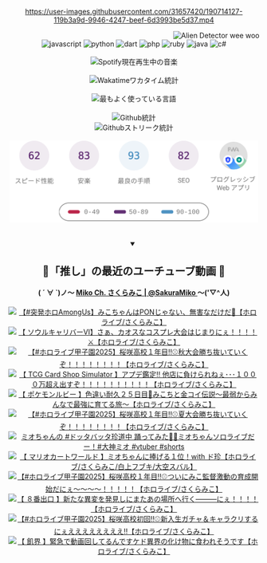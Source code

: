 <!-- START: HERO IMAGE GIF ////////// ////////// ////////// -->
<!-- <img src="@/../assets/img/gaming/ghost-of-tsushima.gif" width="100%"  alt="nellyXinwei's Hero Gif Image"/> -->
<!-- END: HERO IMAGE GIF ////////// ////////// ////////// -->

<div align="center" >  
  
<!-- START:ワンピース 第1015話「ルフィはRED ROCを使う」 -->
<https://user-images.githubusercontent.com/31657420/190714127-119b3a9d-9946-4247-beef-6d3993be5d37.mp4>
<!-- END:ワンピース 第1015話「ルフィはRED ROCを使う」 -->

<!-- START:VISITOR COUNTER -->
<div width="100%" align="right">
<img src="https://komarev.com/ghpvc/?username=nellyXinwei&label=🛸&color=grey&style=for-the-badge&labelcolor=ffffff" alt="Alien Detector wee woo"/>
</div>
<!-- END:VISITOR COUNTER -->

<!-- START: PROGRAMMING LANGUAGES -->
<!-- 色彩 Color Scheme:
#961E3A, #8A0D42, #5A0640, #4F265E, #2B355A, #3E759B, #CC4246,
#BB2649, #AD1052, #700750, #633075, #364270, #4E92C2, #FF5357
Sauce: https://www.webcreatorbox.com/inspiration/pantone-2023
-->

<img src="https://img.shields.io/badge/javascript%20-%23BB2649.svg?&style=for-the-badge&logo=javascript&logoColor=white&labelColor=961E3A" alt="javascript"/>
<img src="https://img.shields.io/badge/python%20-%23AD1052.svg?&style=for-the-badge&logo=python&logoColor=white&labelColor=8A0D42" alt="python" />
<img src="https://img.shields.io/badge/dart%20-%23700750.svg?&style=for-the-badge&logo=dart&logoColor=white&labelColor=5A0640" alt="dart"/>
<img src="https://img.shields.io/badge/php%20-%23633075.svg?&style=for-the-badge&logo=php&logoColor=white&labelColor=4F265E" alt="php"/>
<img src="https://img.shields.io/badge/ruby%20-%23364270.svg?&style=for-the-badge&logo=ruby&logoColor=white&labelColor=2B355A" alt="ruby"/>
<img src="https://img.shields.io/badge/java%20-%234E92C2.svg?&style=for-the-badge&logo=openjdk&logoColor=white&labelColor=3E759B" alt="java"/>
<img src="https://img.shields.io/badge/c%23-%23FF5357.svg?style=for-the-badge&logo=c-sharp&logoColor=white&labelColor=CC4246" alt="c#"/>  
<!-- END: PROGRAMMING LANGUAGES -->

<br>
<br>

<!-- START: MUSIC STATUS -->
  <!-- <a href="https://newojima-gsrs-20220114.vercel.app/api/now-playing?open">
    <img src="https://newojima-gsrs-20220114.vercel.app/api/now-playing" alt="Spotify現在再生中の音楽">
  </a> -->
  <img src="https://newojima-grss-20230114.vercel.app/api/spotify?border_color=transparent" alt="Spotify現在再生中の音楽" width="280px">
<!-- END: MUSIC STATUS -->

<br>
<br>

<!-- START: GITHUB STATUS -->
<!-- 色彩 Color Scheme:  #BB2649, #AD1052, #700750, #633075 -->
<img align="center" src="https://newojima-grs-20230109.vercel.app/api/wakatime?username=newojima&layout=compact&langs_count=10&locale=ja&hide_title=false&title_color=fff&hide_border=true&text_color=fff&bg_color=BB2649,BB2649,633075,633075&hide=other,css,html,bash,xml,git%20config,makefile,properties,yaml,markdown,text,json,jsx" alt="Wakatimeワカタイム統計" width="500px"/>

<br>
<br>

<!-- 色彩 Color Scheme:  #633075, #364270, #4E92C2 -->
  <img align="center" src="https://newojima-grs-20230109.vercel.app/api/top-langs?username=newojima&layout=compact&text_color=fff&icon_color=fff&hide_border=true&&locale=ja&hide_title=false&title_color=fff&include_all_commits=true&card_width=445&langs_count=11&hide=c%23,powershell,shaderlab,hlsl,makefile,jupyter%20notebook,python,html,css,shell,batchfile,less,liquid,hack,scss&bg_color=4F265E,633075,4E92C2" alt="最もよく使っている言語" width="500px"/>

<br>
<br>

<!-- 色彩 Color Scheme:  #4E92C2, #FF5357 -->
  <img align="center" src="https://newojima-grs-20230109.vercel.app/api?username=newojima&rank_icon=github&show_icons=true&&locale=ja&title_color=fff&text_color=fff&icon_color=fff&hide_border=true&hide_title=false&count_private=true&include_all_commits=true&card_width=495&disable_animations=true&bg_color=4E92C2,4E92C2,FF5357" alt="Github統計" width="500px"/>

<br>

<img align="center" src="https://streak-stats.demolab.com?user=newojima&theme=dark&hide_border=true&locale=ja&ring=BB2649&stroke=222222&background=151515&sideLabels=BB2649&currStreakLabel=ffffff&border=BB2649&fire=FF5357&currStreakNum=ffffff&sideNums=FF5357&dates=ffffff" alt="Githubストリーク統計" width="500px"/>

<br>
<br>

  <img align="center" width="500px" src="@/../assets/img/page-insights.svg" alt="Githubページの洞察"/>
  
</div>
<!-- END: GITHUB STATUS -->

<br>
<br>

<div align="center">
<details open>
  <summary>

  </summary>

  <h2 align="center">🌸「推し」の最近のユーチューブ動画 🌸</h2>
  <h4>
  ( ´ ∀ `)ノ～ 
  <a href="https://www.youtube.com/@SakuraMiko">Miko Ch. さくらみこ | @SakuraMiko
  </a>
   ～('▽^人)
  </h4>

  <!-- BEGIN YOUTUBE-CARDS -->
<a href="https://www.youtube.com/watch?v=GP-dRMhBqJ4"><img src="https://ytcards.demolab.com/?id=GP-dRMhBqJ4&title=%E3%80%90%23%E7%AA%81%E7%99%BA%E3%83%9B%E3%83%ADAmongUs%E3%80%91%E3%81%BF%E3%81%93%E3%81%A1%E3%82%83%E3%82%93%E3%81%AFPON%E3%81%98%E3%82%83%E3%81%AA%E3%81%84%E3%80%81%E7%84%A1%E5%AE%B3%E3%81%AA%E3%81%A0%E3%81%91%E3%81%A0%F0%9F%9A%80%E3%80%90%E3%83%9B%E3%83%AD%E3%83%A9%E3%82%A4%E3%83%96%2F%E3%81%95%E3%81%8F%E3%82%89%E3%81%BF%E3%81%93%E3%80%91&lang=ja&timestamp=1758117842&background_color=%230d1117&title_color=%23ffffff&stats_color=%23dedede&max_title_lines=1&width=187&border_radius=5&duration=6949" alt="【#突発ホロAmongUs】みこちゃんはPONじゃない、無害なだけだ🚀【ホロライブ/さくらみこ】" title="【#突発ホロAmongUs】みこちゃんはPONじゃない、無害なだけだ🚀【ホロライブ/さくらみこ】"></a>
<a href="https://www.youtube.com/watch?v=Se4paq4IPSQ"><img src="https://ytcards.demolab.com/?id=Se4paq4IPSQ&title=%E3%80%90+%E3%82%BD%E3%82%A6%E3%83%AB%E3%82%AD%E3%83%A3%E3%83%AA%E3%83%90%E3%83%BC%E2%85%A5%E3%80%91%E3%81%95%E3%81%81%E3%80%81%E3%82%AB%E3%82%AA%E3%82%B9%E3%81%AA%E3%82%B3%E3%82%B9%E3%83%97%E3%83%AC%E5%A4%A7%E4%BC%9A%E3%81%AF%E3%81%98%E3%81%BE%E3%82%8A%E3%81%AB%E3%81%87%EF%BC%81%EF%BC%81%EF%BC%81%EF%BC%81%E2%9A%94%E3%80%90%E3%83%9B%E3%83%AD%E3%83%A9%E3%82%A4%E3%83%96%2F%E3%81%95%E3%81%8F%E3%82%89%E3%81%BF%E3%81%93%E3%80%91&lang=ja&timestamp=1758039334&background_color=%230d1117&title_color=%23ffffff&stats_color=%23dedede&max_title_lines=1&width=187&border_radius=5&duration=10759" alt="【 ソウルキャリバーⅥ】さぁ、カオスなコスプレ大会はじまりにぇ！！！！⚔【ホロライブ/さくらみこ】" title="【 ソウルキャリバーⅥ】さぁ、カオスなコスプレ大会はじまりにぇ！！！！⚔【ホロライブ/さくらみこ】"></a>
<a href="https://www.youtube.com/watch?v=lC4N0sfR55o"><img src="https://ytcards.demolab.com/?id=lC4N0sfR55o&title=%E3%80%90%23%E3%83%9B%E3%83%AD%E3%83%A9%E3%82%A4%E3%83%96%E7%94%B2%E5%AD%90%E5%9C%922025%E3%80%91%E6%A1%9C%E5%92%B2%E9%AB%98%E6%A0%A1%EF%BC%91%E5%B9%B4%E7%9B%AE%E2%80%BC%E2%9A%BE%E7%A7%8B%E5%A4%A7%E4%BC%9A%E5%8B%9D%E3%81%A1%E6%8A%9C%E3%81%84%E3%81%A6%E3%81%84%E3%81%8F%E3%81%9E%EF%BC%81%EF%BC%81%EF%BC%81%EF%BC%81%EF%BC%81%EF%BC%81%EF%BC%81%EF%BC%81%E3%80%90%E3%83%9B%E3%83%AD%E3%83%A9%E3%82%A4%E3%83%96%2F%E3%81%95%E3%81%8F%E3%82%89%E3%81%BF%E3%81%93%E3%80%91&lang=ja&timestamp=1757871259&background_color=%230d1117&title_color=%23ffffff&stats_color=%23dedede&max_title_lines=1&width=187&border_radius=5&duration=22089" alt="【#ホロライブ甲子園2025】桜咲高校１年目‼⚾秋大会勝ち抜いていくぞ！！！！！！！！【ホロライブ/さくらみこ】" title="【#ホロライブ甲子園2025】桜咲高校１年目‼⚾秋大会勝ち抜いていくぞ！！！！！！！！【ホロライブ/さくらみこ】"></a>
<a href="https://www.youtube.com/watch?v=ryXxPyQBv-M"><img src="https://ytcards.demolab.com/?id=ryXxPyQBv-M&title=%E3%80%90+TCG+Card+Shop+Simulator+%E3%80%91%E3%82%A2%E3%83%97%E3%83%87%E9%91%91%E5%AE%9A%E2%80%BC+%E4%BB%96%E5%BA%97%E3%81%AB%E8%B2%A0%E3%81%91%E3%82%89%E3%82%8C%E3%81%AD%E3%81%87%EF%BD%A5%EF%BD%A5%EF%BD%A5%EF%BC%91%EF%BC%90%EF%BC%90%EF%BC%90%E4%B8%87%E8%B6%85%E3%81%88%E5%87%BA%E3%81%99%E3%81%9E%EF%BC%81%EF%BC%81%EF%BC%81%EF%BC%81%EF%BC%81%EF%BC%81%EF%BC%81%EF%BC%81%EF%BC%81%EF%BC%81%E3%80%90%E3%83%9B%E3%83%AD%E3%83%A9%E3%82%A4%E3%83%96%2F%E3%81%95%E3%81%8F%E3%82%89%E3%81%BF%E3%81%93%E3%80%91&lang=ja&timestamp=1757766769&background_color=%230d1117&title_color=%23ffffff&stats_color=%23dedede&max_title_lines=1&width=187&border_radius=5&duration=4697" alt="【 TCG Card Shop Simulator 】アプデ鑑定‼ 他店に負けられねぇ･･･１０００万超え出すぞ！！！！！！！！！！【ホロライブ/さくらみこ】" title="【 TCG Card Shop Simulator 】アプデ鑑定‼ 他店に負けられねぇ･･･１０００万超え出すぞ！！！！！！！！！！【ホロライブ/さくらみこ】"></a>
<a href="https://www.youtube.com/watch?v=KK3xm0oTas4"><img src="https://ytcards.demolab.com/?id=KK3xm0oTas4&title=%E3%80%90+%E3%83%9D%E3%82%B1%E3%83%A2%E3%83%B3%E3%83%AB%E3%83%93%E3%83%BC+%E3%80%91%E8%89%B2%E9%81%95%E3%81%84%E8%80%90%E4%B9%85%EF%BC%92%EF%BC%95%E6%97%A5%E7%9B%AE%F0%9F%8E%A3%E3%81%BF%E3%81%93%E3%81%A1%E3%81%A8%E9%87%91%E3%82%B3%E3%82%A4%E4%BC%9D%E8%AA%AC%EF%BD%9E%E6%9C%80%E5%BC%B1%E3%81%8B%E3%82%89%E3%81%BF%E3%82%93%E3%81%AA%E3%81%A7%E6%9C%80%E5%BC%B7%E3%81%AB%E8%82%B2%E3%81%A6%E3%82%8B%E6%97%85%EF%BD%9E%E3%80%90%E3%83%9B%E3%83%AD%E3%83%A9%E3%82%A4%E3%83%96%2F%E3%81%95%E3%81%8F%E3%82%89%E3%81%BF%E3%81%93%E3%80%91&lang=ja&timestamp=1757692073&background_color=%230d1117&title_color=%23ffffff&stats_color=%23dedede&max_title_lines=1&width=187&border_radius=5&duration=12503" alt="【 ポケモンルビー 】色違い耐久２５日目🎣みこちと金コイ伝説～最弱からみんなで最強に育てる旅～【ホロライブ/さくらみこ】" title="【 ポケモンルビー 】色違い耐久２５日目🎣みこちと金コイ伝説～最弱からみんなで最強に育てる旅～【ホロライブ/さくらみこ】"></a>
<a href="https://www.youtube.com/watch?v=tPwEyBuFp6Q"><img src="https://ytcards.demolab.com/?id=tPwEyBuFp6Q&title=%E3%80%90%23%E3%83%9B%E3%83%AD%E3%83%A9%E3%82%A4%E3%83%96%E7%94%B2%E5%AD%90%E5%9C%922025%E3%80%91%E6%A1%9C%E5%92%B2%E9%AB%98%E6%A0%A1%EF%BC%91%E5%B9%B4%E7%9B%AE%E2%80%BC%E2%9A%BE%E5%A4%8F%E5%A4%A7%E4%BC%9A%E5%8B%9D%E3%81%A1%E6%8A%9C%E3%81%84%E3%81%A6%E3%81%84%E3%81%8F%E3%81%9E%EF%BC%81%EF%BC%81%EF%BC%81%EF%BC%81%EF%BC%81%EF%BC%81%EF%BC%81%EF%BC%81%E3%80%90%E3%83%9B%E3%83%AD%E3%83%A9%E3%82%A4%E3%83%96%2F%E3%81%95%E3%81%8F%E3%82%89%E3%81%BF%E3%81%93%E3%80%91&lang=ja&timestamp=1757607599&background_color=%230d1117&title_color=%23ffffff&stats_color=%23dedede&max_title_lines=1&width=187&border_radius=5&duration=17673" alt="【#ホロライブ甲子園2025】桜咲高校１年目‼⚾夏大会勝ち抜いていくぞ！！！！！！！！【ホロライブ/さくらみこ】" title="【#ホロライブ甲子園2025】桜咲高校１年目‼⚾夏大会勝ち抜いていくぞ！！！！！！！！【ホロライブ/さくらみこ】"></a>
<a href="https://www.youtube.com/shorts/ypHpJfcqSf0"><img src="https://ytcards.demolab.com/?id=ypHpJfcqSf0&title=%E3%83%9F%E3%82%AA%E3%81%A1%E3%82%83%E3%82%93%E3%81%AE+%23%E3%83%89%E3%83%83%E3%82%BF%E3%83%90%E3%83%83%E3%82%BF%E7%8F%8D%E9%81%93%E4%B8%AD+%E8%B8%8A%E3%81%A3%E3%81%A6%E3%81%BF%E3%81%9F%F0%9F%92%83%F0%9F%8C%B8%E3%83%9F%E3%82%AA%E3%81%A1%E3%82%83%E3%82%93%E3%82%BD%E3%83%AD%E3%83%A9%E3%82%A4%E3%83%96%E3%81%A0%E3%83%BC%EF%BC%81%23%E5%A4%A7%E7%A5%9E%E3%83%9F%E3%82%AA+%23vtuber+%23shorts&lang=ja&timestamp=1757491269&background_color=%230d1117&title_color=%23ffffff&stats_color=%23dedede&max_title_lines=1&width=187&border_radius=5&duration=29" alt="ミオちゃんの #ドッタバッタ珍道中 踊ってみた💃🌸ミオちゃんソロライブだー！#大神ミオ #vtuber #shorts" title="ミオちゃんの #ドッタバッタ珍道中 踊ってみた💃🌸ミオちゃんソロライブだー！#大神ミオ #vtuber #shorts"></a>
<a href="https://www.youtube.com/watch?v=GmWiqsUEOUE"><img src="https://ytcards.demolab.com/?id=GmWiqsUEOUE&title=%E3%80%90+%E3%83%9E%E3%83%AA%E3%82%AA%E3%82%AB%E3%83%BC%E3%83%88%E3%83%AF%E3%83%BC%E3%83%AB%E3%83%89+%E3%80%91%E3%83%9F%E3%82%AA%E3%81%A1%E3%82%83%E3%82%93%E3%81%AB%E6%8D%A7%E3%81%92%E3%82%8B%EF%BC%91%E4%BD%8D%EF%BC%81with+%E3%83%89%E7%8F%8D%E3%80%90%E3%83%9B%E3%83%AD%E3%83%A9%E3%82%A4%E3%83%96%2F%E3%81%95%E3%81%8F%E3%82%89%E3%81%BF%E3%81%93%2F%E7%99%BD%E4%B8%8A%E3%83%95%E3%83%96%E3%82%AD%2F%E5%A4%A7%E7%A9%BA%E3%82%B9%E3%83%90%E3%83%AB%E3%80%91&lang=ja&timestamp=1757424215&background_color=%230d1117&title_color=%23ffffff&stats_color=%23dedede&max_title_lines=1&width=187&border_radius=5&duration=7884" alt="【 マリオカートワールド 】ミオちゃんに捧げる１位！with ド珍【ホロライブ/さくらみこ/白上フブキ/大空スバル】" title="【 マリオカートワールド 】ミオちゃんに捧げる１位！with ド珍【ホロライブ/さくらみこ/白上フブキ/大空スバル】"></a>
<a href="https://www.youtube.com/watch?v=EQCQfJU8Qgg"><img src="https://ytcards.demolab.com/?id=EQCQfJU8Qgg&title=%E3%80%90%23%E3%83%9B%E3%83%AD%E3%83%A9%E3%82%A4%E3%83%96%E7%94%B2%E5%AD%90%E5%9C%922025%E3%80%91%E6%A1%9C%E5%92%B2%E9%AB%98%E6%A0%A1%EF%BC%91%E5%B9%B4%E7%9B%AE%E2%80%BC%E2%9A%BE%E3%81%A4%E3%81%84%E3%81%AB%E3%81%BF%E3%81%93%E7%9B%A3%E7%9D%A3%E6%BF%80%E5%8B%95%E3%81%AE%E8%82%B2%E6%88%90%E9%96%8B%E5%A7%8B%E3%81%A0%E3%81%AB%E3%81%87%EF%BD%9E%EF%BD%9E%EF%BD%9E%EF%BD%9E%EF%BC%81%EF%BC%81%EF%BC%81%EF%BC%81%EF%BC%81%E3%80%90%E3%83%9B%E3%83%AD%E3%83%A9%E3%82%A4%E3%83%96%2F%E3%81%95%E3%81%8F%E3%82%89%E3%81%BF%E3%81%93%E3%80%91&lang=ja&timestamp=1757350048&background_color=%230d1117&title_color=%23ffffff&stats_color=%23dedede&max_title_lines=1&width=187&border_radius=5&duration=16188" alt="【#ホロライブ甲子園2025】桜咲高校１年目‼⚾ついにみこ監督激動の育成開始だにぇ～～～～！！！！！【ホロライブ/さくらみこ】" title="【#ホロライブ甲子園2025】桜咲高校１年目‼⚾ついにみこ監督激動の育成開始だにぇ～～～～！！！！！【ホロライブ/さくらみこ】"></a>
<a href="https://www.youtube.com/watch?v=o8IIOfjLMCA"><img src="https://ytcards.demolab.com/?id=o8IIOfjLMCA&title=%E3%80%90+%EF%BC%98%E7%95%AA%E5%87%BA%E5%8F%A3+%E3%80%91%E6%96%B0%E3%81%9F%E3%81%AA%E7%95%B0%E5%A4%89%E3%82%92%E7%99%BA%E8%A6%8B%E3%81%97%E3%81%AB%E3%81%BE%E3%81%9F%E3%81%82%E3%81%AE%E5%A0%B4%E6%89%80%E3%81%B8%E8%A1%8C%E3%81%8F%E2%80%95%E2%80%95%E2%80%95%E3%81%AB%E3%81%87%EF%BC%81%EF%BC%81%EF%BC%81%EF%BC%81%E3%80%90%E3%83%9B%E3%83%AD%E3%83%A9%E3%82%A4%E3%83%96%2F%E3%81%95%E3%81%8F%E3%82%89%E3%81%BF%E3%81%93%E3%80%91&lang=ja&timestamp=1757258251&background_color=%230d1117&title_color=%23ffffff&stats_color=%23dedede&max_title_lines=1&width=187&border_radius=5&duration=7359" alt="【 ８番出口 】新たな異変を発見しにまたあの場所へ行く―――にぇ！！！！【ホロライブ/さくらみこ】" title="【 ８番出口 】新たな異変を発見しにまたあの場所へ行く―――にぇ！！！！【ホロライブ/さくらみこ】"></a>
<a href="https://www.youtube.com/watch?v=G53_uAkL_-Q"><img src="https://ytcards.demolab.com/?id=G53_uAkL_-Q&title=%E3%80%90%23%E3%83%9B%E3%83%AD%E3%83%A9%E3%82%A4%E3%83%96%E7%94%B2%E5%AD%90%E5%9C%922025%E3%80%91%E6%A1%9C%E5%92%B2%E9%AB%98%E6%A0%A1%E5%88%9D%E5%9B%9E%E2%80%BC%E2%9A%BE%E6%96%B0%E5%85%A5%E7%94%9F%E3%82%AC%E3%83%81%E3%83%A3%EF%BC%86%E3%82%AD%E3%83%A3%E3%83%A9%E3%82%AF%E3%83%AA%E3%81%99%E3%82%8B%E3%81%AB%E3%81%87%E3%81%88%E3%81%88%E3%81%88%E3%81%88%E3%81%88%E3%81%88%E3%81%88%E3%81%88%E2%80%BC%E3%80%90%E3%83%9B%E3%83%AD%E3%83%A9%E3%82%A4%E3%83%96%2F%E3%81%95%E3%81%8F%E3%82%89%E3%81%BF%E3%81%93%E3%80%91&lang=ja&timestamp=1757004720&background_color=%230d1117&title_color=%23ffffff&stats_color=%23dedede&max_title_lines=1&width=187&border_radius=5&duration=19774" alt="【#ホロライブ甲子園2025】桜咲高校初回‼⚾新入生ガチャ＆キャラクリするにぇええええええええ‼【ホロライブ/さくらみこ】" title="【#ホロライブ甲子園2025】桜咲高校初回‼⚾新入生ガチャ＆キャラクリするにぇええええええええ‼【ホロライブ/さくらみこ】"></a>
<a href="https://www.youtube.com/watch?v=0fmu1C8o4sc"><img src="https://ytcards.demolab.com/?id=0fmu1C8o4sc&title=%E3%80%90+%E9%A3%A2%E7%95%8C+%E3%80%91%E7%B7%8A%E6%80%A5%E3%81%A7%E5%8B%95%E7%94%BB%E5%9B%9E%E3%81%97%E3%81%A6%E3%82%8B%E3%82%93%E3%81%A7%E3%81%99%E3%82%B1%E3%83%89%E7%95%B0%E7%95%8C%E3%81%AE%E5%8C%96%E3%81%91%E7%89%A9%E3%81%AB%E9%A3%9F%E3%82%8F%E3%82%8C%E3%81%9D%E3%81%86%E3%81%A7%E3%81%99%E3%80%90%E3%83%9B%E3%83%AD%E3%83%A9%E3%82%A4%E3%83%96%2F%E3%81%95%E3%81%8F%E3%82%89%E3%81%BF%E3%81%93%E3%80%91&lang=ja&timestamp=1756822069&background_color=%230d1117&title_color=%23ffffff&stats_color=%23dedede&max_title_lines=1&width=187&border_radius=5&duration=6507" alt="【 飢界 】緊急で動画回してるんですケド異界の化け物に食われそうです【ホロライブ/さくらみこ】" title="【 飢界 】緊急で動画回してるんですケド異界の化け物に食われそうです【ホロライブ/さくらみこ】"></a>
<!-- END YOUTUBE-CARDS -->

</div>
  
</details>
